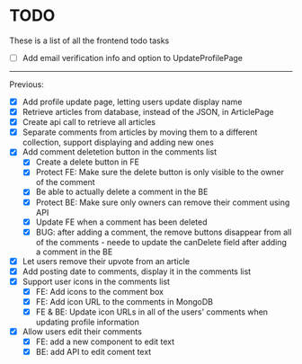 # TODO
These is a list of all the frontend todo tasks
- [ ] Add email verification info and option to UpdateProfilePage

---
Previous:
- [x] Add profile update page, letting users update display name
- [x] Retrieve articles from database, instead of the JSON, in ArticlePage
- [x] Create api call to retrieve all articles
- [x] Separate comments from articles by moving them to a different collection, support displaying and adding new ones
- [x] Add comment deletetion button in the comments list
  - [x] Create a delete button in FE
  - [x] Protect FE: Make sure the delete button is only visible to the owner of the comment
  - [x] Be able to actually delete a comment in the BE
  - [x] Protect BE: Make sure only owners can remove their comment using API
  - [x] Update FE when a comment has been deleted
  - [x] BUG: after adding a comment, the remove buttons disappear from all of the comments - neede to update the canDelete field after adding a comment in the BE
- [x] Let users remove their upvote from an article
- [x] Add posting date to comments, display it in the comments list
- [x] Support user icons in the comments list
  - [x] FE: Add icons to the comment box
  - [x] FE: Add icon URL to the comments in MongoDB
  - [x] FE & BE: Update icon URLs in all of the users' comments when updating profile information
- [x] Allow users edit their comments
  - [x] FE: add a new component to edit text
  - [x] BE: add API to edit coment text